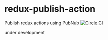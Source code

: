 # redux-publish-action
Publish redux actions using PubNub [![Circle CI](https://circleci.com/gh/oriweingart/redux-publish-action/tree/master.svg?style=svg)](https://circleci.com/gh/oriweingart/redux-publish-action/tree/master)

under development
